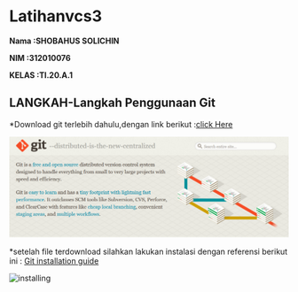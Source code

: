 # Latihanvcs3

**Nama  :SHOBAHUS SOLICHIN** <br>

**NIM  :312010076** <br>

**KELAS :TI.20.A.1** <br>

## LANGKAH-Langkah Penggunaan Git

*Download git terlebih dahulu,dengan link berikut :[click Here](https://git-scm.com)<br>

![gitscm](foto/gitbash2.png)

*setelah file terdownload silahkan lakukan instalasi dengan 
referensi berikut ini : [Git installation guide](https://git-scm.com/book/en/v2/Getting-Started-Installing-Git)<br>

![installing](foto/instaling.png)<br>